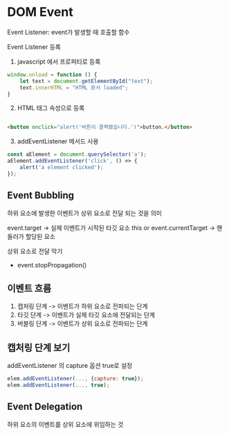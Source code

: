 # DOM Event

Event Listener: event가 발생할 때 호출할 함수

Event Listener 등록

1. javascript 에서 프로퍼티로 등록

```javascript
window.onload = function () {
    let text = document.getElementById("text");
    text.innerHTML = "HTML 문서 loaded";
}
```

2. HTML 태그 속성으로 등록

```html

<button onclick="alert('버튼이 클랙됐습니다.')">button.</button>
```

3. addEventListener 메서드 사용

```javascript
const aElement = document.querySelector('a');
aElement.addEventListener('click', () => {
    alert('a element clicked');
});
```

## Event Bubbling

하위 요소에 발생한 이벤트가 상위 요소로 전달 되는 것을 의미

event.target -> 실제 이벤트가 시작된 타깃 요소
this or event.currentTarget -> 핸들러가 할당된 요소

상위 요소로 전달 막기

- event.stopPropagation()

## 이벤트 흐름

1. 캡처링 단계 -> 이벤트가 하위 요소로 전파되는 단계
2. 타깃 단계 -> 이벤트가 실제 타깃 요소에 전달되는 단계
3. 버블링 단계 -> 이벤트가 상위 요소로 전파되는 단계

## 캡처링 단계 보기

addEventListener 의 capture 옵션 true로 설정

```javascript
elem.addEventListener(..., {capture: true});
elem.addEventListener(..., true);
```

## Event Delegation
하위 요소의 이벤트를 상위 요소에 위임하는 것
